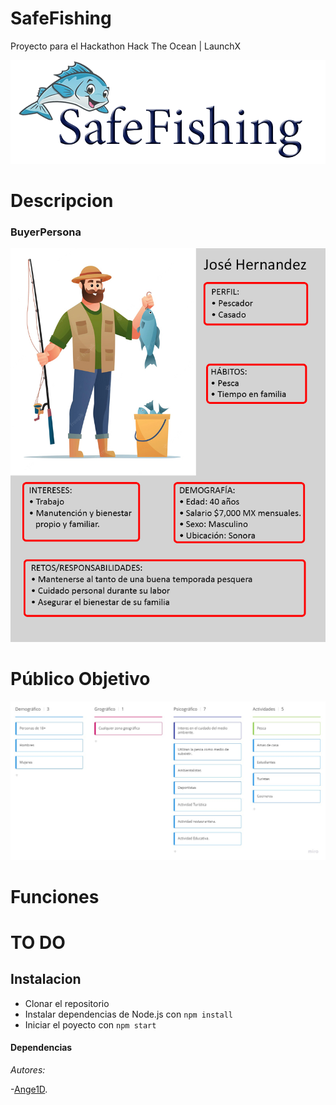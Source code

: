 # SafeFishing
 Proyecto para el Hackathon Hack The Ocean | LaunchX
 
 ![](https://github.com/Ange1D/SafeFishing/blob/main/src/assets/imgs/logo.png)
 


# Descripcion


### BuyerPersona

 ![](https://github.com/Ange1D/SafeFishing/blob/main/src/assets/imgs/BuyerPersona.png)
 
 # Público Objetivo
 
 ![](https://raw.githubusercontent.com/Ange1D/SafeFishing/main/src/assets/imgs/PublicoObjetivo.jpg)

# Funciones

# TO DO

## Instalacion

* Clonar el repositorio
* Instalar dependencias de Node.js con `npm install`
* Iniciar el poyecto con `npm start`

#### Dependencias


*Autores:*

-[Ange1D](https://github.com/Ange1D).
